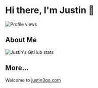# Hi there, I'm Justin 👋

![Profile views](https://komarev.com/ghpvc/?username=Justin3go&color=646CFF&style=for-the-badge&label=PROFILE+VIEWS&logo=github)

## About Me

![Justin's GitHub stats](https://github-readme-stats.vercel.app/api?username=Justin3go&show_icons=true&theme=light)

## More...

Welcome to [justin3go.com](https://justin3go.com)
